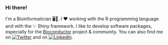 ### Hi there!

I'm a Bioinformatician 🖥️:dna:.
I :heart: working with the R programming language and with the ✨ Shiny framework.
I like to develop software packages, especially for the [Bioconductor](https://bioconductor.org/) project & community.
You can also find me on [![Twitter](https://img.shields.io/twitter/url?label=Twitter&logo=twitter&url=https://twitter.com/FedeBioinfo)](https://twitter.com/FedeBioinfo) and on [![LinkedIn](https://img.shields.io/twitter/url?label=LinkedIn&logo=linkedin&url=http://linkedin.com/in/federico-marini)](https://www.linkedin.com/in/federico-marini/).
